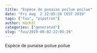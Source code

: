 ```yaml
---
title: "Espèce de punaise poilue poilue"
date: "Fri Aug  2 22:05:26 CEST 2019"
tags: ["fuu", "pipotron"]
author: m1ch3l
categories: ["generated"]
slug: "fuu/2019-08-02-22:05:26"
---
```


Espèce de punaise poilue poilue
